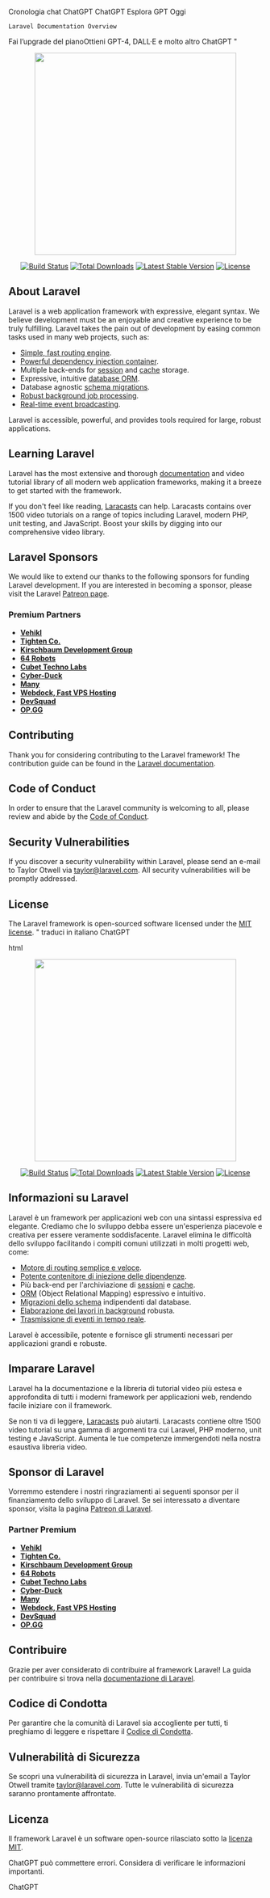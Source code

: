 Cronologia chat
ChatGPT
ChatGPT
Esplora GPT
Oggi

    Laravel Documentation Overview

Fai l’upgrade del pianoOttieni GPT-4, DALL·E e molto altro
ChatGPT
"<p align="center"><a href="https://laravel.com" target="_blank"><img src="https://raw.githubusercontent.com/laravel/art/master/logo-lockup/5%20SVG/2%20CMYK/1%20Full%20Color/laravel-logolockup-cmyk-red.svg" width="400"></a></p>

<p align="center">
<a href="https://travis-ci.org/laravel/framework"><img src="https://travis-ci.org/laravel/framework.svg" alt="Build Status"></a>
<a href="https://packagist.org/packages/laravel/framework"><img src="https://poser.pugx.org/laravel/framework/d/total.svg" alt="Total Downloads"></a>
<a href="https://packagist.org/packages/laravel/framework"><img src="https://poser.pugx.org/laravel/framework/v/stable.svg" alt="Latest Stable Version"></a>
<a href="https://packagist.org/packages/laravel/framework"><img src="https://poser.pugx.org/laravel/framework/license.svg" alt="License"></a>
</p>

## About Laravel

Laravel is a web application framework with expressive, elegant syntax. We believe development must be an enjoyable and creative experience to be truly fulfilling. Laravel takes the pain out of development by easing common tasks used in many web projects, such as:

- [Simple, fast routing engine](https://laravel.com/docs/routing).
- [Powerful dependency injection container](https://laravel.com/docs/container).
- Multiple back-ends for [session](https://laravel.com/docs/session) and [cache](https://laravel.com/docs/cache) storage.
- Expressive, intuitive [database ORM](https://laravel.com/docs/eloquent).
- Database agnostic [schema migrations](https://laravel.com/docs/migrations).
- [Robust background job processing](https://laravel.com/docs/queues).
- [Real-time event broadcasting](https://laravel.com/docs/broadcasting).

Laravel is accessible, powerful, and provides tools required for large, robust applications.

## Learning Laravel

Laravel has the most extensive and thorough [documentation](https://laravel.com/docs) and video tutorial library of all modern web application frameworks, making it a breeze to get started with the framework.

If you don't feel like reading, [Laracasts](https://laracasts.com) can help. Laracasts contains over 1500 video tutorials on a range of topics including Laravel, modern PHP, unit testing, and JavaScript. Boost your skills by digging into our comprehensive video library.

## Laravel Sponsors

We would like to extend our thanks to the following sponsors for funding Laravel development. If you are interested in becoming a sponsor, please visit the Laravel [Patreon page](https://patreon.com/taylorotwell).

### Premium Partners

- **[Vehikl](https://vehikl.com/)**
- **[Tighten Co.](https://tighten.co)**
- **[Kirschbaum Development Group](https://kirschbaumdevelopment.com)**
- **[64 Robots](https://64robots.com)**
- **[Cubet Techno Labs](https://cubettech.com)**
- **[Cyber-Duck](https://cyber-duck.co.uk)**
- **[Many](https://www.many.co.uk)**
- **[Webdock, Fast VPS Hosting](https://www.webdock.io/en)**
- **[DevSquad](https://devsquad.com)**
- **[OP.GG](https://op.gg)**

## Contributing

Thank you for considering contributing to the Laravel framework! The contribution guide can be found in the [Laravel documentation](https://laravel.com/docs/contributions).

## Code of Conduct

In order to ensure that the Laravel community is welcoming to all, please review and abide by the [Code of Conduct](https://laravel.com/docs/contributions#code-of-conduct).

## Security Vulnerabilities

If you discover a security vulnerability within Laravel, please send an e-mail to Taylor Otwell via [taylor@laravel.com](mailto:taylor@laravel.com). All security vulnerabilities will be promptly addressed.

## License

The Laravel framework is open-sourced software licensed under the [MIT license](https://opensource.org/licenses/MIT).
" traduci in italiano
ChatGPT

html

<p align="center"><a href="https://laravel.com" target="_blank"><img src="https://raw.githubusercontent.com/laravel/art/master/logo-lockup/5%20SVG/2%20CMYK/1%20Full%20Color/laravel-logolockup-cmyk-red.svg" width="400"></a></p>

<p align="center">
<a href="https://travis-ci.org/laravel/framework"><img src="https://travis-ci.org/laravel/framework.svg" alt="Build Status"></a>
<a href="https://packagist.org/packages/laravel/framework"><img src="https://poser.pugx.org/laravel/framework/d/total.svg" alt="Total Downloads"></a>
<a href="https://packagist.org/packages/laravel/framework"><img src="https://poser.pugx.org/laravel/framework/v/stable.svg" alt="Latest Stable Version"></a>
<a href="https://packagist.org/packages/laravel/framework"><img src="https://poser.pugx.org/laravel/framework/license.svg" alt="License"></a>
</p>

## Informazioni su Laravel

Laravel è un framework per applicazioni web con una sintassi espressiva ed elegante. Crediamo che lo sviluppo debba essere un'esperienza piacevole e creativa per essere veramente soddisfacente. Laravel elimina le difficoltà dello sviluppo facilitando i compiti comuni utilizzati in molti progetti web, come:

- [Motore di routing semplice e veloce](https://laravel.com/docs/routing).
- [Potente contenitore di iniezione delle dipendenze](https://laravel.com/docs/container).
- Più back-end per l'archiviazione di [sessioni](https://laravel.com/docs/session) e [cache](https://laravel.com/docs/cache).
- [ORM](https://laravel.com/docs/eloquent) (Object Relational Mapping) espressivo e intuitivo.
- [Migrazioni dello schema](https://laravel.com/docs/migrations) indipendenti dal database.
- [Elaborazione dei lavori in background](https://laravel.com/docs/queues) robusta.
- [Trasmissione di eventi in tempo reale](https://laravel.com/docs/broadcasting).

Laravel è accessibile, potente e fornisce gli strumenti necessari per applicazioni grandi e robuste.

## Imparare Laravel

Laravel ha la documentazione e la libreria di tutorial video più estesa e approfondita di tutti i moderni framework per applicazioni web, rendendo facile iniziare con il framework.

Se non ti va di leggere, [Laracasts](https://laracasts.com) può aiutarti. Laracasts contiene oltre 1500 video tutorial su una gamma di argomenti tra cui Laravel, PHP moderno, unit testing e JavaScript. Aumenta le tue competenze immergendoti nella nostra esaustiva libreria video.

## Sponsor di Laravel

Vorremmo estendere i nostri ringraziamenti ai seguenti sponsor per il finanziamento dello sviluppo di Laravel. Se sei interessato a diventare sponsor, visita la pagina [Patreon di Laravel](https://patreon.com/taylorotwell).

### Partner Premium

- **[Vehikl](https://vehikl.com/)**
- **[Tighten Co.](https://tighten.co)**
- **[Kirschbaum Development Group](https://kirschbaumdevelopment.com)**
- **[64 Robots](https://64robots.com)**
- **[Cubet Techno Labs](https://cubettech.com)**
- **[Cyber-Duck](https://cyber-duck.co.uk)**
- **[Many](https://www.many.co.uk)**
- **[Webdock, Fast VPS Hosting](https://www.webdock.io/en)**
- **[DevSquad](https://devsquad.com)**
- **[OP.GG](https://op.gg)**

## Contribuire

Grazie per aver considerato di contribuire al framework Laravel! La guida per contribuire si trova nella [documentazione di Laravel](https://laravel.com/docs/contributions).

## Codice di Condotta

Per garantire che la comunità di Laravel sia accogliente per tutti, ti preghiamo di leggere e rispettare il [Codice di Condotta](https://laravel.com/docs/contributions#code-of-conduct).

## Vulnerabilità di Sicurezza

Se scopri una vulnerabilità di sicurezza in Laravel, invia un'email a Taylor Otwell tramite [taylor@laravel.com](mailto:taylor@laravel.com). Tutte le vulnerabilità di sicurezza saranno prontamente affrontate.

## Licenza

Il framework Laravel è un software open-source rilasciato sotto la [licenza MIT](https://opensource.org/licenses/MIT).

ChatGPT può commettere errori. Considera di verificare le informazioni importanti.

ChatGPT
